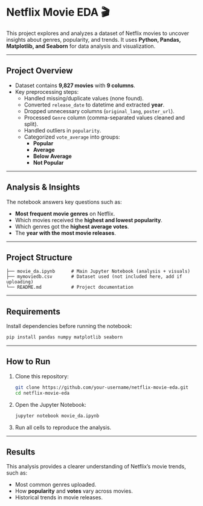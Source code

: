 # Netflix Movie EDA 🎬

This project explores and analyzes a dataset of Netflix movies to uncover insights about genres, popularity, and trends. It uses **Python, Pandas, Matplotlib, and Seaborn** for data analysis and visualization.

---

## Project Overview

- Dataset contains **9,827 movies** with **9 columns**.
- Key preprocessing steps:
  - Handled missing/duplicate values (none found).
  - Converted `release_date` to datetime and extracted **year**.
  - Dropped unnecessary columns (`original_lang`, `poster_url`).
  - Processed `Genre` column (comma-separated values cleaned and split).
  - Handled outliers in `popularity`.
  - Categorized `vote_average` into groups:
    - **Popular**
    - **Average**
    - **Below Average**
    - **Not Popular**

---

## Analysis & Insights

The notebook answers key questions such as:

- **Most frequent movie genres** on Netflix.
- Which movies received the **highest and lowest popularity**.
- Which genres got the **highest average votes**.
- The **year with the most movie releases**.

---

## Project Structure

```
├── movie_da.ipynb      # Main Jupyter Notebook (analysis + visuals)
├── mymoviedb.csv       # Dataset used (not included here, add if uploading)
└── README.md           # Project documentation
```

---

## Requirements

Install dependencies before running the notebook:

```bash
pip install pandas numpy matplotlib seaborn
```

---

## How to Run

1. Clone this repository:
   ```bash
   git clone https://github.com/your-username/netflix-movie-eda.git
   cd netflix-movie-eda
   ```
2. Open the Jupyter Notebook:
   ```bash
   jupyter notebook movie_da.ipynb
   ```
3. Run all cells to reproduce the analysis.

---

## Results

This analysis provides a clearer understanding of Netflix’s movie trends, such as:
- Most common genres uploaded.
- How **popularity** and **votes** vary across movies.
- Historical trends in movie releases.
